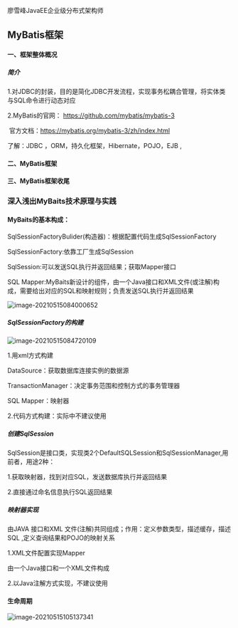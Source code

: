 廖雪峰JavaEE企业级分布式架构师

## MyBatis框架

#### 一、框架整体概况

##### 简介

1.对JDBC的封装，目的是简化JDBC开发流程，实现事务松耦合管理，将实体类与SQL命令进行动态对应

2.MyBatis的官网：  https://github.com/mybatis/mybatis-3

​    官方文档：https://mybatis.org/mybatis-3/zh/index.html

了解：JDBC ，ORM，持久化框架，Hibernate，POJO，EJB ,

#### 二、MyBatis框架



#### 三、MyBatis框架收尾



### 深入浅出MyBaits技术原理与实践

#### MyBaits的基本构成：

SqlSessionFactoryBulider(构造器)：根据配置代码生成SqlSessionFactory

SqlSessionFactory:依靠工厂生成SqlSession

SqlSession:可以发送SQL执行并返回结果；获取Mapper接口

SQL Mapper:MyBaits新设计的组件，由一个Java接口和XML文件(或注解)构成，需要给出对应的SQL和映射规则；负责发送SQL执行并返回结果

![image-20210515084000652](K:\Users\PC\AppData\Roaming\Typora\typora-user-images\image-20210515084000652.png)



##### SqlSessionFactory的构建

![image-20210515084720109](K:\Users\PC\AppData\Roaming\Typora\typora-user-images\image-20210515084720109.png)

1.用xml方式构建

DataSource：获取数据库连接实例的数据源

TransactionManager：决定事务范围和控制方式的事务管理器

SQL Mapper：映射器



2.代码方式构建：实际中不建议使用

##### 创建SqlSession

SqlSession是接口类，实现类2个DefaultSQLSession和SqlSessionManager,用前者，用途2种：

1.获取映射器，找到对应SQL，发送数据库执行并返回结果

2.直接通过命名信息执行SQL返回结果

##### 映射器实现

由JAVA 接口和XML 文件(注解)共同组成；作用：定义参数类型，描述缓存，描述SQL ,定义查询结果和POJO的映射关系

1.XML文件配置实现Mapper

由一个Java接口和一个XML文件构成

2.以Java注解方式实现，不建议使用

#### 生命周期

![image-20210515105137341](https://cdn.jsdelivr.net/gh/4youngS/imgbed@main/git/image-20210515105137341.png)

